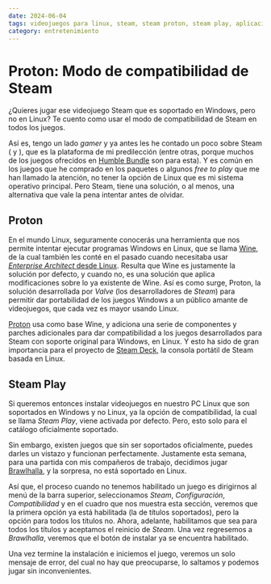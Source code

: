 ```yaml
---
date: 2024-06-04
tags: videojuegos para linux, steam, steam proton, steam play, aplicaciones para linux, juego brawlhalla
category: entretenimiento
---
```


# Proton: Modo de compatibilidad de Steam

¿Quieres jugar ese videojuego Steam que es soportado en Windows, pero no en
Linux? Te cuento como usar el modo de compatibilidad de Steam en todos los
juegos.

Así es, tengo un lado _gamer_ y ya antes les he contado un poco sobre Steam
([](/es/blog/2021/configurar-retroarch-en-steam.rst) y
[](/es/blog/2014/con-calma-para-steamos.rst)), que es la plataforma de mi
predilección (entre otras, porque muchos de los juegos ofrecidos en
[Humble Bundle](https://www.humblebundle.com/) son para esta). Y es común en los
juegos que he comprado en los paquetes o algunos _free to play_ que me han
llamado la atención, no tener la opción de Linux que es mi sistema operativo
principal. Pero Steam, tiene una solución, o al menos, una alternativa que vale
la pena intentar antes de olvidar.

## Proton

En el mundo Linux, seguramente conocerás una herramienta que nos permite
intentar ejecutar programas Windows en Linux, que se llama
[Wine](https://www.winehq.org/), de la cual también les conté en el pasado
cuando necesitaba usar
[_Enterprise Architect_ desde Linux](/es/blog/2019/crear-contenedor-lxc-para-aplicacion-gui-ealite.rst).
Resulta que Wine es justamente la solución por defecto, y cuando no, es una
solución que aplica modificaciones sobre lo ya existente de Wine. Así es como
surge, Proton, la solución desarrollada por _Valve_ (los desarrolladores de
_Steam_) para permitir dar portabilidad de los juegos Windows a un público
amante de videojuegos, que cada vez es mayor usando Linux.

[Proton](https://github.com/ValveSoftware/Proton) usa como base Wine, y adiciona
una serie de componentes y parches adicionales para dar compatibilidad a los
juegos desarrollados para Steam con soporte original para Windows, en Linux. Y
esto ha sido de gran importancia para el proyecto de
[Steam Deck](https://store.steampowered.com/steamdeck), la consola portátil de
Steam basada en Linux.

## Steam Play

Si queremos entonces instalar videojuegos en nuestro PC Linux que son soportados
en Windows y no Linux, ya la opción de compatibilidad, la cual se llama _Steam
Play_, viene activada por defecto. Pero, esto solo para el catálogo oficialmente
soportado.

Sin embargo, existen juegos que sin ser soportados oficialmente, puedes darles
un vistazo y funcionan perfectamente. Justamente esta semana, para una partida
con mis compañeros de trabajo, decidimos jugar
[Brawlhalla](https://store.steampowered.com/app/291550/Brawlhalla/), y la
sorpresa, no está soportado en Linux.

Así que, el proceso cuando no tenemos habilitado un juego es dirigirnos al menú
de la barra superior, seleccionamos _Steam_, _Configuración_, _Compatibilidad_ y
en el cuadro que nos muestra esta sección, veremos que la primera opción ya está
habilitada (la de títulos soportados), pero la opción para todos los títulos no.
Ahora, adelante, habilitamos que sea para todos los títulos y aceptamos el
reinicio de _Steam_. Una vez regresemos a _Brawlhalla_, veremos que el botón de
instalar ya se encuentra habilitado.

Una vez termine la instalación e iniciemos el juego, veremos un solo mensaje de
error, del cual no hay que preocuparse, lo saltamos y podemos jugar sin
inconvenientes.
